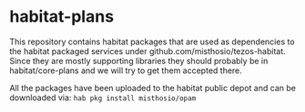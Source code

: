 # habitat-plans

This repository contains habitat packages that are used as dependencies to the habitat packaged services under github.com/misthosio/tezos-habitat. Since they are mostly supporting libraries they should probably be in habitat/core-plans and we will try to get them accepted there.

All the packages have been uploaded to the habitat public depot and can be downloaded via: `hab pkg install misthosio/opam`
